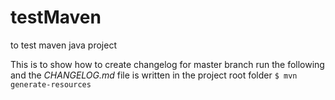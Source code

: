 # testMaven
to test maven java project

This is to show how to create changelog for master branch
run the following and the *CHANGELOG.md* file is written in the project root folder
`$ mvn generate-resources`

